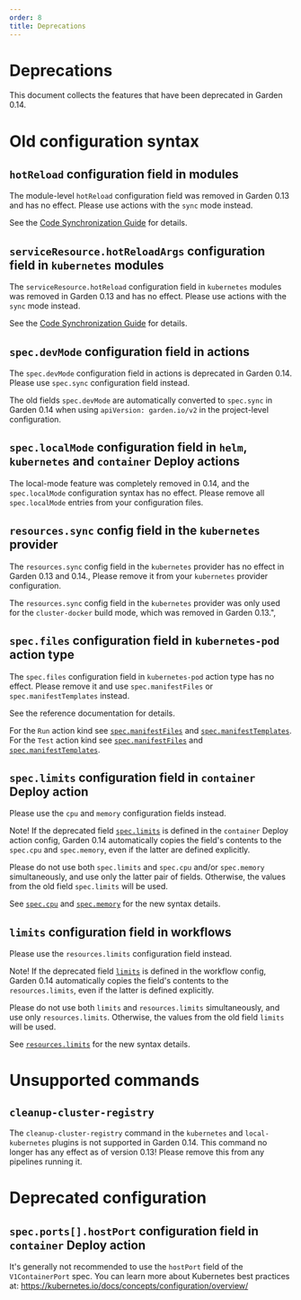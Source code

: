 ```yaml
---
order: 8
title: Deprecations
---
```


# Deprecations

This document collects the features that have been deprecated in Garden 0.14.

<!-- DO NOT CHANGE BELOW - AUTO-GENERATED -->
<!-- This section is auto-generated by `npm run generate-docs`. Any changes above these comments will be preserved. Make changes to deprecations in `deprecations.ts`. -->

# Old configuration syntax

<h2 id="hotreload"><code>hotReload</code> configuration field in modules</h2>

The module-level `hotReload` configuration field was removed in Garden 0.13 and has no effect. Please use actions with the `sync` mode instead.

See the [Code Synchronization Guide](../features/code-synchronization.md) for details.

<h2 id="hotreloadargs"><code>serviceResource.hotReloadArgs</code> configuration field in <code>kubernetes</code> modules</h2>

The `serviceResource.hotReload` configuration field in `kubernetes` modules was removed in Garden 0.13 and has no effect. Please use actions with the `sync` mode instead.

See the [Code Synchronization Guide](../features/code-synchronization.md) for details.

<h2 id="devmode"><code>spec.devMode</code> configuration field in actions</h2>

The `spec.devMode` configuration field in actions is deprecated in Garden 0.14. Please use `spec.sync` configuration field instead.

The old fields `spec.devMode` are automatically converted to `spec.sync` in Garden 0.14 when using `apiVersion: garden.io/v2` in the project-level configuration.

<h2 id="localmode"><code>spec.localMode</code> configuration field in <code>helm</code>, <code>kubernetes</code> and <code>container</code> Deploy actions</h2>

The local-mode feature was completely removed in 0.14, and the `spec.localMode` configuration syntax has no effect. Please remove all `spec.localMode` entries from your configuration files.

<h2 id="kubernetesprovidersyncresourcelimit"><code>resources.sync</code> config field in the <code>kubernetes</code> provider</h2>

The `resources.sync` config field in the `kubernetes` provider has no effect in Garden 0.13 and 0.14., Please remove it from your `kubernetes` provider configuration.

The `resources.sync` config field in the `kubernetes` provider was only used for the `cluster-docker` build mode, which was removed in Garden 0.13.",

<h2 id="kubernetespodspecfiles"><code>spec.files</code> configuration field in <code>kubernetes-pod</code> action type</h2>

The `spec.files` configuration field in `kubernetes-pod` action type has no effect. Please remove it and use `spec.manifestFiles` or `spec.manifestTemplates` instead.

See the reference documentation for details.

For the `Run` action kind see [`spec.manifestFiles`](../reference/action-types/Run/kubernetes-pod.md#spec.manifestfiles) and [`spec.manifestTemplates`](../reference/action-types/Run/kubernetes-pod.md#spec.manifesttemplates).
For the `Test` action kind see [`spec.manifestFiles`](../reference/action-types/Test/kubernetes-pod.md#spec.manifestfiles) and [`spec.manifestTemplates`](../reference/action-types/Test/kubernetes-pod.md#spec.manifesttemplates).

<h2 id="containerdeployactionlimits"><code>spec.limits</code> configuration field in <code>container</code> Deploy action</h2>

Please use the `cpu` and `memory` configuration fields instead.

Note! If the deprecated field [`spec.limits`](../reference/action-types/Deploy/container.md#spec.limits)
is defined in the `container` Deploy action config,
Garden 0.14 automatically copies the field's contents to the `spec.cpu` and `spec.memory`,
even if the latter are defined explicitly.

Please do not use both `spec.limits` and `spec.cpu` and/or `spec.memory` simultaneously,
and use only the latter pair of fields. Otherwise, the values from the old field `spec.limits` will be used.

See [`spec.cpu`](../reference/action-types/Deploy/container.md#spec.cpu)
and [`spec.memory`](../reference/action-types/Deploy/container.md#spec.memory) for the new syntax details.

<h2 id="workflowlimits"><code>limits</code> configuration field in workflows</h2>

Please use the `resources.limits` configuration field instead.

Note! If the deprecated field [`limits`](../reference/workflow-config.md#limits) is defined in the workflow config,
Garden 0.14 automatically copies the field's contents to the `resources.limits`,
even if the latter is defined explicitly.

Please do not use both `limits` and `resources.limits` simultaneously,
and use only `resources.limits`. Otherwise, the values from the old field `limits` will be used.

See [`resources.limits`](../reference/workflow-config.md#resources.limits) for the new syntax details.

# Unsupported commands

<h2 id="kubernetesplugincleanupclusterregistrycommand"><code>cleanup-cluster-registry</code></h2>

The `cleanup-cluster-registry` command in the `kubernetes` and `local-kubernetes` plugins is not supported in Garden 0.14. This command no longer has any effect as of version 0.13! Please remove this from any pipelines running it.

# Deprecated configuration

<h2 id="containerdeployactionhostport"><code>spec.ports[].hostPort</code> configuration field in <code>container</code> Deploy action</h2>

It's generally not recommended to use the `hostPort` field of the `V1ContainerPort` spec. You can learn more about Kubernetes best practices at: https://kubernetes.io/docs/concepts/configuration/overview/